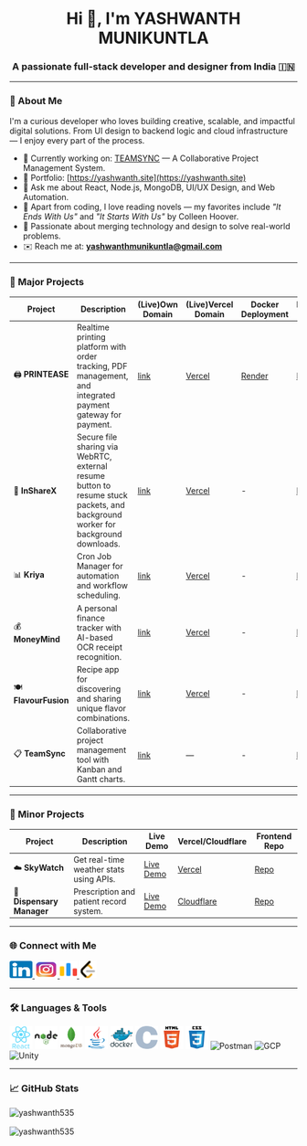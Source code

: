 <h1 align="center">Hi 👋, I'm YASHWANTH MUNIKUNTLA</h1>
<h3 align="center">A passionate full-stack developer and designer from India 🇮🇳</h3>

---

### 🧠 About Me

I'm a curious developer who loves building creative, scalable, and impactful digital solutions. From UI design to backend logic and cloud infrastructure — I enjoy every part of the process.

- 🔭 Currently working on: [TEAMSYNC](https://github.com/yashwanth535/teamsync-frontend) — A Collaborative Project Management System.
- 💼 Portfolio: [https://yashwanth.site](https://yashwanth.site)
- 💬 Ask me about React, Node.js, MongoDB, UI/UX Design, and Web Automation.
- 📖 Apart from coding, I love reading novels — my favorites include _"It Ends With Us"_ and _"It Starts With Us"_ by Colleen Hoover.
- 🎯 Passionate about merging technology and design to solve real-world problems.
- ✉️ Reach me at: **yashwanthmunikuntla@gmail.com**
---

### 🚀 Major Projects

| Project         | Description                                                               | (Live)Own Domain | (Live)Vercel Domain | Docker Deployment | Frontend Repo | Backend Repo |
|----------------|---------------------------------------------------------------------------|------------|--------------|--------------------|----------------|---------------|
| 🖨️ **PRINTEASE**        | Realtime printing platform with order tracking, PDF management, and integrated payment gateway for payment.     | [link](https://printease.yashwanth.site/) | [Vercel](https://print-ease-frontend.vercel.app) | [Render](https://printease-docker-full-stack.onrender.com) | [Frontend](https://github.com/yashwanth535/PrintEase-frontend) | [Backend](https://github.com/yashwanth535/PrintEase-backend) |
| 🔄 **InShareX**          | Secure file sharing via WebRTC, external resume button to resume stuck packets, and background worker for background downloads.                      | [link](https://insharex.yashwanth.site/) | [Vercel](https://insharex-frontend.vercel.app) | - | [Frontend](https://github.com/yashwanth535/insharex-frontend) | [WebSocket](https://github.com/yashwanth535/insharex-webSocket) |
| 📊 **Kriya**             | Cron Job Manager for automation and workflow scheduling.              | [link](https://kriya.yashwanth.site/) | [Vercel](https://kriya-frontend-ten.vercel.app) | - | [Frontend](https://github.com/yashwanth535/kriya-frontend) | [Backend](https://github.com/yashwanth535/kriya-backend) |
| 💰 **MoneyMind**         | A personal finance tracker with AI-based OCR receipt recognition.     | [link](https://moneymind.yashwanth.site/) | [Vercel](https://moneymind-frontend.vercel.app) | - | [Frontend](https://github.com/yashwanth535/moneymind-frontend) | [Backend](https://github.com/yashwanth535/moneymind-backend) |
| 🍽️ **FlavourFusion**     | Recipe app for discovering and sharing unique flavor combinations.    | [link](https://flavourfusion.yashwanth.site/) | [Vercel](https://fusion-frontend-omega.vercel.app) | - | [Frontend](https://github.com/yashwanth535/Fusion-Frontend) | [Backend](https://github.com/yashwanth535/Fusion-Backend) |
| 📋 **TeamSync**          | Collaborative project management tool with Kanban and Gantt charts.   | [link](https://teamsync.yashwanth.site/) | — | - | [Frontend](https://github.com/yashwanth535/teamsync-frontend) | [Backend](https://github.com/yashwanth535/teamsync-backend) |

---

### 🧪 Minor Projects

| Project                 | Description                              | Live Demo | Vercel/Cloudflare | Frontend Repo |
|-------------------------|------------------------------------------|-----------|-------------------|----------------|
| ☁️ **SkyWatch**          | Get real-time weather stats using APIs.   | [Live Demo](https://skywatch.yashwanth.site/) | [Vercel](https://skywatch.vercel.app) | [Repo](https://github.com/yashwanth535/skywatch) |
| 🏥 **Dispensary Manager** | Prescription and patient record system.   | [Live Demo](https://dispensarymanagement.yashwanth.site/) | [Cloudflare](https://patient-prescription.pages.dev/) | [Repo](https://github.com/yashwanth535/patient-prescription) |

  ---
### 🌐 Connect with Me

<p align="left">
  <a href="https://linkedin.com/in/yashwanth-munikuntla" target="blank">
    <img src="assets/linkedin.svg" height="30" width="40" />
  </a>
  <a href="https://instagram.com/yashwanth_munikuntla" target="blank">
    <img src="assets/instagram.svg" height="30" width="40" />
  </a>
  <a href="https://codeforces.com/profile/yashwanth9966" target="blank">
    <img src="assets/codeforces.png" height="30" width="30" />
  </a>
  <a href="https://leetcode.com/yashwanth535" target="blank">
    <img src="assets/leetcode.png" height="30" width="30" />
  </a>
</p>

---

### 🛠️ Languages & Tools

<p align="left">
  <img src="https://raw.githubusercontent.com/devicons/devicon/master/icons/react/react-original-wordmark.svg" alt="React" width="40" height="40"/>
  <img src="https://raw.githubusercontent.com/devicons/devicon/master/icons/nodejs/nodejs-original-wordmark.svg" alt="Node.js" width="40" height="40"/>
  <img src="https://raw.githubusercontent.com/devicons/devicon/master/icons/mongodb/mongodb-original-wordmark.svg" alt="MongoDB" width="40" height="40"/>
  <img src="https://raw.githubusercontent.com/devicons/devicon/master/icons/java/java-original.svg" alt="Java" width="40" height="40"/>
  <img src="https://raw.githubusercontent.com/devicons/devicon/master/icons/docker/docker-original-wordmark.svg" alt="Docker" width="40" height="40"/>
  <img src="https://raw.githubusercontent.com/devicons/devicon/master/icons/c/c-original.svg" alt="C" width="40" height="40"/>
  <img src="https://raw.githubusercontent.com/devicons/devicon/master/icons/html5/html5-original-wordmark.svg" alt="HTML5" width="40" height="40"/>
  <img src="https://raw.githubusercontent.com/devicons/devicon/master/icons/css3/css3-original-wordmark.svg" alt="CSS3" width="40" height="40"/>
  <img src="https://www.vectorlogo.zone/logos/getpostman/getpostman-icon.svg" alt="Postman" width="40" height="40"/>
  <img src="https://www.vectorlogo.zone/logos/google_cloud/google_cloud-icon.svg" alt="GCP" width="40" height="40"/>
  <img src="https://www.vectorlogo.zone/logos/unity3d/unity3d-icon.svg" alt="Unity" width="40" height="40"/>
<!--   <img src="https://www.vectorlogo.zone/logos/kubernetes/kubernetes-icon.svg" alt="Kubernetes" width="40" height="40"/> -->
<!--   <img src="https://raw.githubusercontent.com/devicons/devicon/master/icons/oracle/oracle-original.svg" alt="Oracle DB" width="40" height="40"/> -->
</p>

---

### 📈 GitHub Stats
<p>
  <img align="center" src="https://yashwanth535.vercel.app/api/stats.svg" alt="yashwanth535" width="450"/>
</p>
<p>
  <img align="center" src="https://yashwanth535.vercel.app/api/streak.svg" alt="yashwanth535" width="450"/>
</p>
